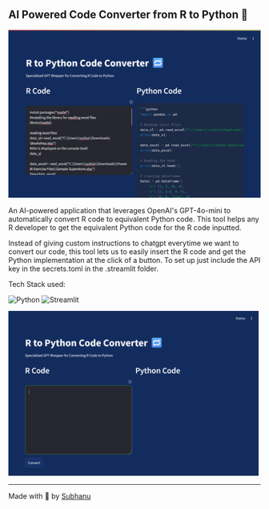 ## AI Powered Code Converter from R to Python 🔁

<img src="images/image1.png">

An AI-powered application that leverages OpenAI's GPT-4o-mini to automatically convert R code to equivalent Python code. This tool helps any R developer to get the equivalent Python code for the R code inputted. 

Instead of giving custom instructions to chatgpt everytime we want to convert our code, this tool lets us to easily insert the R code and get the Python implementation at the click of a button. 
To set up just include the API key in the secrets.toml in the .streamlit folder.

Tech Stack used:

![Python](https://img.shields.io/badge/Python-8DB600?style=for-the-badge&logo=python&logoColor=white)
![Streamlit](https://img.shields.io/badge/Streamlit-FF4B4B?style=for-the-badge&logo=streamlit&logoColor=white)


<img src="images/image2.png" width="500px">

---
Made with 💓 by [Subhanu](https://github.com/subhanu-dev)
